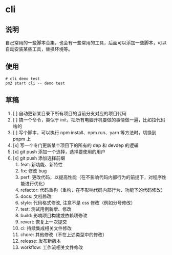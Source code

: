 # cli

## 说明

自己常用的一些脚本合集，也会有一些常用的工具，后面可以添加一些脚本，可以自动安装某些工具，替换环境等。

## 使用

```shell
# cli demo test
pm2 start cli -- demo test
```

## 草稿

1. [ ] 自动更新某目录下所有项目的当前分支对应的项目代码
2. [ ] 搞一个命令，类似于 init，把所有电脑开机要做的事情做一遍，比如拉代码啥的
3. [ ] 写个脚本，可以执行 npm install、npm run、yarn 等方法时，切换到 pnpm 上
4. [x] 写一个专门更新某个项目下的所有的 dep 和 devdep 的逻辑
5. [x] git push 添加一个选择，选择要使用的用户
6. [x] git push 添加选择前缀
   1. feat: 新功能、新特性
   2. fix: 修改 bug
   3. perf: 更改代码，以提高性能（在不影响代码内部行为的前提下，对程序性能进行优化）
   4. refactor: 代码重构（重构，在不影响代码内部行为、功能下的代码修改）
   5. docs: 文档修改
   6. style: 代码格式修改, 注意不是 css 修改（例如分号修改）
   7. test: 测试用例新增、修改
   8. build: 影响项目构建或依赖项修改
   9. revert: 恢复上一次提交
   10. ci: 持续集成相关文件修改
   11. chore: 其他修改（不在上述类型中的修改）
   12. release: 发布新版本
   13. workflow: 工作流相关文件修改
